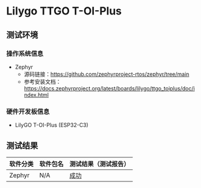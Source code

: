 # Lilygo TTGO T-OI-Plus

## 测试环境

### 操作系统信息

- Zephyr
    - 源码链接：https://github.com/zephyrproject-rtos/zephyr/tree/main
    - 参考安装文档：https://docs.zephyrproject.org/latest/boards/lilygo/ttgo_toiplus/doc/index.html

### 硬件开发板信息

- LilyGO T-OI-Plus (ESP32-C3)

## 测试结果

| 软件分类 | 软件包名 | 测试结果（测试报告） |
| -------- | -------- | -------------------- |
| Zephyr   | N/A      | [成功][Zephyr]       |

[Zephyr]: ./Zephyr/README_zh.md

